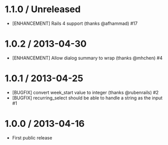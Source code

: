 # 1.1.0 / Unreleased

* [ENHANCEMENT] Rails 4 support (thanks @afhammad) #17

# 1.0.2 / 2013-04-30

* [ENHANCEMENT] Allow dialog summary to wrap (thanks @mhchen) #4

# 1.0.1 / 2013-04-25

* [BUGFIX] convert week_start value to integer (thanks @rubenrails) #2
* [BUGFIX] recurring_select should be able to handle a string as the input #1

# 1.0.0 / 2013-04-16

* First public release

